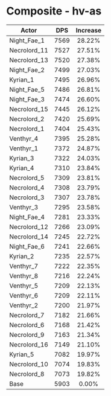 # Composite - hv-as
| Actor | DPS | Increase |
|---|:---:|:---:|
|Night_Fae_1|7569|28.22%|
|Necrolord_11|7527|27.51%|
|Necrolord_13|7520|27.38%|
|Night_Fae_2|7499|27.03%|
|Kyrian_1|7495|26.96%|
|Night_Fae_5|7486|26.81%|
|Night_Fae_3|7474|26.60%|
|Necrolord_15|7445|26.12%|
|Necrolord_2|7420|25.69%|
|Necrolord_1|7404|25.43%|
|Venthyr_4|7395|25.28%|
|Venthyr_1|7372|24.87%|
|Kyrian_3|7322|24.03%|
|Kyrian_4|7310|23.84%|
|Necrolord_5|7309|23.81%|
|Necrolord_4|7308|23.79%|
|Necrolord_3|7307|23.78%|
|Venthyr_3|7295|23.58%|
|Night_Fae_4|7281|23.33%|
|Necrolord_12|7266|23.09%|
|Necrolord_14|7245|22.72%|
|Night_Fae_6|7241|22.66%|
|Kyrian_2|7235|22.57%|
|Venthyr_7|7222|22.35%|
|Venthyr_8|7216|22.24%|
|Venthyr_5|7209|22.13%|
|Venthyr_6|7209|22.11%|
|Venthyr_2|7200|21.97%|
|Necrolord_7|7182|21.66%|
|Necrolord_6|7168|21.42%|
|Necrolord_9|7163|21.34%|
|Necrolord_16|7149|21.10%|
|Kyrian_5|7082|19.97%|
|Necrolord_10|7074|19.83%|
|Necrolord_8|7073|19.82%|
|Base|5903|0.00%|
